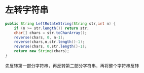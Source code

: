 # 左转字符串

```java
public String LeftRotateString(String str,int n) {
    if (n >= str.length()) return str;
    char[] chars = str.toCharArray();
    reverse(chars, 0, n-1);
    reverse(chars,n,str.length()-1);
    reverse(chars, 0,str.length()-1);
    return new String(chars);
}
```

先反转第一部分字符串，再反转第二部分字符串，再将整个字符串反转